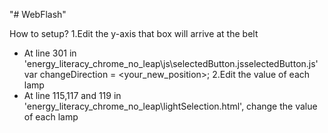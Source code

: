 "# WebFlash" 

How to setup?
1.Edit the y-axis that box will arrive at the belt
 - At line 301 in 'energy_literacy_chrome_no_leap\js\selectedButton.jsselectedButton.js'
    var changeDirection = <your_new_position>;
2.Edit the value of each lamp
 - At line 115,117 and 119 in 'energy_literacy_chrome_no_leap\lightSelection.html', change the value of each lamp